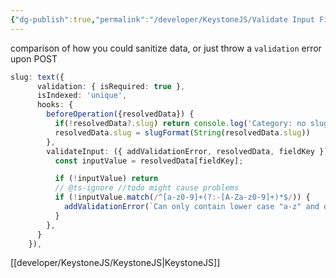 ```yaml
---
{"dg-publish":true,"permalink":"/developer/KeystoneJS/Validate Input Field Hook/","dgPassFrontmatter":true}
---
```


comparison of how you could sanitize data, or just throw a `validation` error upon POST

```ts
slug: text({
      validation: { isRequired: true },
      isIndexed: 'unique',
      hooks: {
        beforeOperation({resolvedData}) {
          if(!resolvedData?.slug) return console.log('Category: no slug')
          resolvedData.slug = slugFormat(String(resolvedData.slug))
        },
        validateInput: ({ addValidationError, resolvedData, fieldKey }) => {
          const inputValue = resolvedData[fieldKey];

          if (!inputValue) return
          // @ts-ignore //todo might cause problems
          if (!inputValue.match(/^[a-z0-9]+(?:-[A-Za-z0-9]+)*$/)) {
            addValidationError(`Can only contain lower case "a-z" and dash "-" characters.`);
          }
        },
      }
    }),
```

[[developer/KeystoneJS/KeystoneJS\|KeystoneJS]]